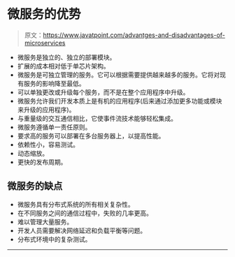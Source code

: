 # 微服务的优势

> 原文：<https://www.javatpoint.com/advantges-and-disadvantages-of-microservices>

*   微服务是独立的、独立的部署模块。
*   扩展的成本相对低于单芯片架构。
*   微服务是可独立管理的服务。它可以根据需要提供越来越多的服务。它将对现有服务的影响降至最低。
*   可以单独更改或升级每个服务，而不是在整个应用程序中升级。
*   微服务允许我们开发本质上是有机的应用程序(后来通过添加更多功能或模块来升级的应用程序)。
*   与重量级的交互通信相比，它使事件流技术能够轻松集成。
*   微服务遵循单一责任原则。
*   要求高的服务可以部署在多台服务器上，以提高性能。
*   依赖性小，容易测试。
*   动态缩放。
*   更快的发布周期。

## 微服务的缺点

*   微服务具有分布式系统的所有相关复杂性。
*   在不同服务之间的通信过程中，失败的几率更高。
*   难以管理大量服务。
*   开发人员需要解决网络延迟和负载平衡等问题。
*   分布式环境中的复杂测试。

* * *